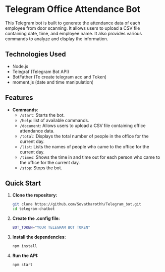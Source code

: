# Telegram Office Attendance Bot

This Telegram bot is built to generate the attendance data of each employee from door scanning. It allows users to upload a CSV file containing date, time, and employee name. It also provides various commands to analyze and display the information.


## Technologies Used
- Node.js
- Telegraf (Telegram Bot API)
- BotFather (To create telegram acc and Token)
- moment.js (date and time manipulation)


## Features
- **Commands**:
  - `/start`: Starts the bot.
  - `/help`: list of available commands.
  - `/document`: Allows users to upload a CSV file containing office attendance data.
  - `/total`: Displays the total number of people in the office for the current day.
  - `/list`: Lists the names of people who came to the office for the current day.
  - `/times`: Shows the time in and time out for each person who came to the office for the current day.
  - `/stop`: Stops the bot.

## Quick Start

1. **Clone the repository:**

   ```bash
   git clone https://github.com/Sovatharothh/Telegram_bot.git
   cd telegram-chatbot

2. **Create the .config file:**

    ```bash
    BOT_TOKEN="YOUR TELEGRAM BOT TOKEN"


3. **Install the dependencies:**
    ```bash
    npm install

4. **Run the API:**
    ```bash
    npm start

